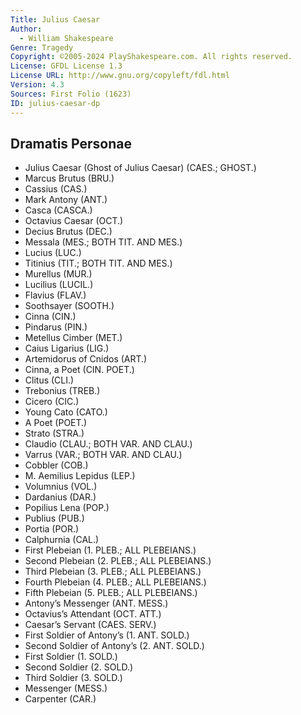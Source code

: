 ```yaml
---
Title: Julius Caesar
Author: 
  - William Shakespeare
Genre: Tragedy
Copyright: ©2005-2024 PlayShakespeare.com. All rights reserved.
License: GFDL License 1.3
License URL: http://www.gnu.org/copyleft/fdl.html
Version: 4.3
Sources: First Folio (1623)
ID: julius-caesar-dp
---
```


## Dramatis Personae


- Julius Caesar (Ghost of Julius Caesar) (CAES.; GHOST.)
- Marcus Brutus (BRU.)
- Cassius (CAS.)
- Mark Antony (ANT.)
- Casca (CASCA.)
- Octavius Caesar (OCT.)
- Decius Brutus (DEC.)
- Messala (MES.; BOTH TIT. AND MES.)
- Lucius (LUC.)
- Titinius (TIT.; BOTH TIT. AND MES.)
- Murellus (MUR.)
- Lucilius (LUCIL.)
- Flavius (FLAV.)
- Soothsayer (SOOTH.)
- Cinna (CIN.)
- Pindarus (PIN.)
- Metellus Cimber (MET.)
- Caius Ligarius (LIG.)
- Artemidorus of Cnidos (ART.)
- Cinna, a Poet (CIN. POET.)
- Clitus (CLI.)
- Trebonius (TREB.)
- Cicero (CIC.)
- Young Cato (CATO.)
- A Poet (POET.)
- Strato (STRA.)
- Claudio (CLAU.; BOTH VAR. AND CLAU.)
- Varrus (VAR.; BOTH VAR. AND CLAU.)
- Cobbler (COB.)
- M. Aemilius Lepidus (LEP.)
- Volumnius (VOL.)
- Dardanius (DAR.)
- Popilius Lena (POP.)
- Publius (PUB.)
- Portia (POR.)
- Calphurnia (CAL.)
- First Plebeian (1. PLEB.; ALL PLEBEIANS.)
- Second Plebeian (2. PLEB.; ALL PLEBEIANS.)
- Third Plebeian (3. PLEB.; ALL PLEBEIANS.)
- Fourth Plebeian (4. PLEB.; ALL PLEBEIANS.)
- Fifth Plebeian (5. PLEB.; ALL PLEBEIANS.)
- Antony’s Messenger (ANT. MESS.)
- Octavius’s Attendant (OCT. ATT.)
- Caesar’s Servant (CAES. SERV.)
- First Soldier of Antony’s (1. ANT. SOLD.)
- Second Soldier of Antony’s (2. ANT. SOLD.)
- First Soldier (1. SOLD.)
- Second Soldier (2. SOLD.)
- Third Soldier (3. SOLD.)
- Messenger (MESS.)
- Carpenter (CAR.)

